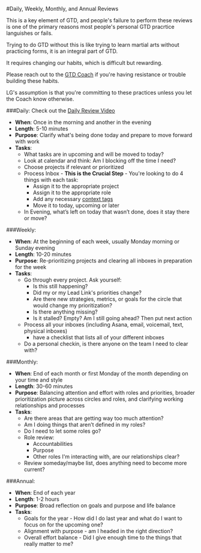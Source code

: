 #Daily, Weekly, Monthly, and Annual Reviews

This is a key element of GTD, and people's failure to perform these reviews is one of the primary reasons most people's personal GTD pracrtice languishes or fails.  

Trying to do GTD without this is like trying to learn martial arts without practicing forms, it is an integral part of GTD.

It requires changing our habits, which is difficult but rewarding.

Please reach out to the [GTD Coach](https://glassfrog.holacracy.org/roles/4477015) if you're having resistance or trouble building these habits.

LG's assumption is that you're committing to these practices unless you let the Coach know otherwise.



###Daily:
Check out the [Daily Review Video](https://shereef.wistia.com/medias/nzjxjkj2if)
- **When**: Once in the morning and another in the evening
- **Length**: 5-10 minutes
- **Purpose**: Clarify what's being done today and prepare to move forward with work
- **Tasks**:
    - What tasks are in upcoming and will be moved to today?
    - Look at calendar and think: Am I blocking off the time I need?
    - Choose projects if relevant or prioritized
    - Process Inbox - **This is the Crucial Step** - You're looking to do 4 things with each task:
        -    Assign it to the appropriate project
        -    Assign it to the appropriate role
        -    Add any necessary [context tags](http://guide.learnersguild.org/Operating-Model/GTD/GTD-Asana-Key.html)
        -    Move it to today, upcoming or later
    - In Evening, what’s left on today that wasn’t done, does it stay there or move?

###Weekly:
- **When**: At the beginning of each week, usually Monday morning or Sunday evening
- **Length**: 10-20 minutes
- **Purpose**: Re-prioritizing projects and clearing all inboxes in preparation for the week
- **Tasks**:
    - Go through every project. Ask yourself: 
        - Is this still happening?
        - Did my or my Lead Link's priorities change?
        - Are there new strategies, metrics, or goals for the circle that would change my prioritization?
        - Is there anything missing?
        - Is it stalled? Empty? Am I still going ahead? Then put next action 
    - Process all your inboxes (including Asana, email, voicemail, text, physical inboxes) 
        - have a checklist that lists all of your different inboxes
    - Do a personal checkin, is there anyone on the team I need to clear with?
    
###Monthly:
- **When**: End of each month or first Monday of the month depending on your time and style
- **Length**: 30-60 minutes
- **Purpose**: Balancing attention and effort with roles and priorities, broader prioritization picture across circles and roles, and clarifying working relationships and processes
- **Tasks**:
    - Are there areas that are getting way too much attention?
    - Am I doing things that aren’t defined in my roles?
    - Do I need to let some roles go?
    - Role review:
        - Accountabilities
        - Purpose
        - Other roles I'm interacting with, are our relationships clear?
    - Review someday/maybe list, does anything need to become more current?

###Annual:
- **When**: End of each year
- **Length**: 1-2 hours
- **Purpose**: Broad reflection on goals and purpose and life balance
- **Tasks**:
    - Goals for the year - How did I do last year and what do I want to focus on for the upcoming one?
    - Alignment with purpose -  am I headed in the right direction?
    - Overall effort balance - Did I give enough time to the things that really matter to me?
